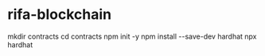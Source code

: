 # rifa-blockchain

mkdir contracts
cd contracts
npm init -y
npm install --save-dev hardhat
npx hardhat
